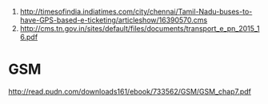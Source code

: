 1. http://timesofindia.indiatimes.com/city/chennai/Tamil-Nadu-buses-to-have-GPS-based-e-ticketing/articleshow/16390570.cms
2. http://cms.tn.gov.in/sites/default/files/documents/transport_e_pn_2015_16.pdf

# GSM

http://read.pudn.com/downloads161/ebook/733562/GSM/GSM_chap7.pdf
